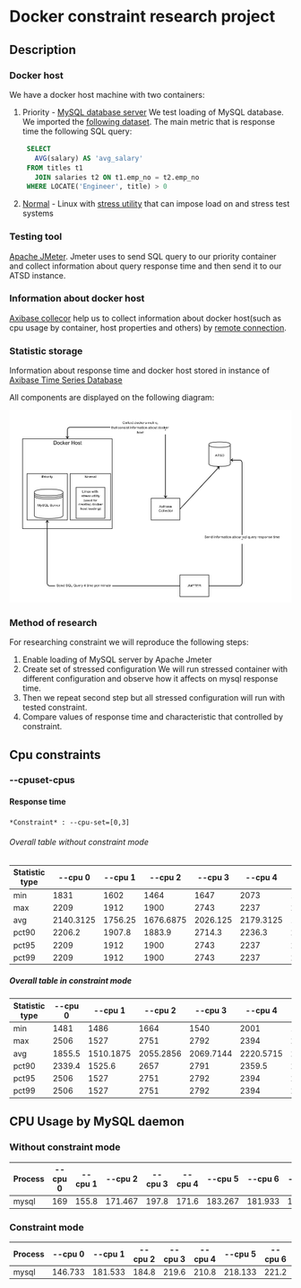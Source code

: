 # Docker constraint research project

## Description 

### Docker host

  We have a docker host machine with two containers:
  
  1. Priority - [MySQL database server](https://hub.docker.com/_/mysql/)
     We test loading of MySQL database. We imported the [following dataset](https://dev.mysql.com/doc/employee/en/). The main metric that is response time the following SQL query:
     ```sql
      SELECT
        AVG(salary) AS 'avg_salary'
      FROM titles t1
        JOIN salaries t2 ON t1.emp_no = t2.emp_no
      WHERE LOCATE('Engineer', title) > 0
     ```
     
  2. [Normal](https://hub.docker.com/r/dkuffner/docker-stress/) - Linux with [stress utility](https://linux.die.net/man/1/stress) that can impose load on and stress test systems

### Testing tool

   [Apache JMeter](http://jmeter.apache.org/). Jmeter uses to send SQL query to our priority container and collect 
    information about query response time and then send it to our ATSD instance.
    
### Information about docker host
  
  [Axibase collecor](https://github.com/axibase/axibase-collector-docs#axibase-collector) help us to collect information about docker host(such as cpu usage by container, host properties and others) by [remote connection](https://github.com/axibase/axibase-collector-docs/blob/master/jobs/docker.md#remote-collection).
    
### Statistic storage
  Information about response time and docker host stored in instance of [Axibase Time Series Database](https://github.com/axibase/atsd-docs/blob/master/tutorials/getting-started.md)
    
All components are displayed on the following diagram:

![](docs/img/scheme.png)

### Method of research

For researching constraint we will reproduce the following steps:

  1. Enable loading of MySQL server by Apache Jmeter
  2. Create set of stressed configuration
     We will run stressed container with different configuration and observe how it affects on mysql response time.
  3. Then we repeat second step but all stressed configuration  will run with tested constraint.
  4. Compare values of response time and characteristic that controlled by constraint.

## Cpu constraints

### --cpuset-cpus


#### Response time

`*Constraint* : --cpu-set=[0,3]`


###### Overall table without constraint mode

| Statistic type | --cpu 0   | --cpu 1 | --cpu 2   | --cpu 3  | --cpu 4   | --cpu 5  | --cpu 6   | --cpu 7 | --cpu 8 |
|----------------|-----------|---------|-----------|----------|-----------|----------|-----------|---------|---------|
| min            | 1831      | 1602    | 1464      | 1647     | 2073      | 1516     | 1527      | 1495    | 1601    |
| max            | 2209      | 1912    | 1900      | 2743     | 2237      | 2625     | 2607      | 2784    | 2753    |
| avg            | 2140.3125 | 1756.25 | 1676.6875 | 2026.125 | 2179.3125 | 1994.125 | 2046.3125 | 2047.25 | 2062    |
| pct90          | 2206.2    | 1907.8  | 1883.9    | 2714.3   | 2236.3    | 2613.8   | 2604.9    | 2713.3  | 2733.4  |
| pct95          | 2209      | 1912    | 1900      | 2743     | 2237      | 2625     | 2607      | 2784    | 2753    |
| pct99          | 2209      | 1912    | 1900      | 2743     | 2237      | 2625     | 2607      | 2784    | 2753    |



##### Overall table in constraint mode

| Statistic type | --cpu 0 | --cpu 1   | --cpu 2   | --cpu 3   | --cpu 4   | --cpu 5 | --cpu 6   | --cpu 7   | --cpu 8  |
|----------------|---------|-----------|-----------|-----------|-----------|---------|-----------|-----------|----------|
| min            | 1481    | 1486      | 1664      | 1540      | 2001      | 1730    | 1519      | 1572      | 1541     |
| max            | 2506    | 1527      | 2751      | 2792      | 2394      | 2881    | 2227      | 2957      | 2839     |
| avg            | 1855.5  | 1510.1875 | 2055.2856 | 2069.7144 | 2220.5715 | 2202.4  | 2011.3572 | 2184.9333 | 2072.077 |
| pct90          | 2339.4  | 1525.6    | 2657      | 2791      | 2359.5    | 2874.4  | 2224      | 2831      | 2809.8   |
| pct95          | 2506    | 1527      | 2751      | 2792      | 2394      | 2881    | 2227      | 2957      | 2839     |
| pct99          | 2506    | 1527      | 2751      | 2792      | 2394      | 2881    | 2227      | 2957      | 2839     |



## CPU Usage by MySQL daemon


### Without constraint mode

| Process | --cpu 0 | --cpu 1 | --cpu 2 | --cpu 3 | --cpu 4 | --cpu 5 | --cpu 6 | --cpu 7 | --cpu 8 |
|---------|---------|---------|---------|---------|---------|---------|---------|---------|---------|
| mysql   | 169     | 155.8   | 171.467 | 197.8   | 171.6   | 183.267 | 181.933 | 181.533 | 193.867 |


### Constraint mode

| Process | --cpu 0 | --cpu 1 | --cpu 2 | --cpu 3 | --cpu 4 | --cpu 5 | --cpu 6 | --cpu 7 | --cpu 8 |
|---------|---------|---------|---------|---------|---------|---------|---------|---------|---------|
| mysql   | 146.733 | 181.533 | 184.8   | 219.6   | 210.8   | 218.133 | 221.2   | 208.4   | 208.533 |
